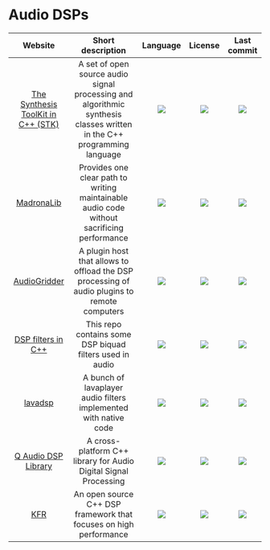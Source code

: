 # Audio DSPs
|Website|Short description|Language|License|Last commit|
|:-:|:-:|:-:|:-:|:-:|
|[The Synthesis ToolKit in C++ (STK)](https://ccrma.stanford.edu/software/stk/)|A set of open source audio signal processing and algorithmic synthesis classes written in the C++ programming language|![](https://img.shields.io/github/languages/top/thestk/stk?color=pink&style=flat-square)|![](https://flat.badgen.net/github/license/thestk/stk?label=)|![](https://flat.badgen.net/github/last-commit/thestk/stk?label=)|
|[MadronaLib](https://github.com/madronalabs/madronalib)|Provides one clear path to writing maintainable audio code without sacrificing performance|![](https://img.shields.io/github/languages/top/madronalabs/madronalib?color=pink&style=flat-square)|![](https://flat.badgen.net/github/license/madronalabs/madronalib?label=)|![](https://flat.badgen.net/github/last-commit/madronalabs/madronalib?label=)|
|[AudioGridder](https://github.com/apohl79/audiogridder)|A plugin host that allows to offload the DSP processing of audio plugins to remote computers|![](https://img.shields.io/github/languages/top/apohl79/audiogridder?color=pink&style=flat-square)|![](https://flat.badgen.net/github/license/apohl79/audiogridder?label=)|![](https://flat.badgen.net/github/last-commit/apohl79/audiogridder?label=)|
|[DSP filters in C++](https://github.com/dimtass/DSP-Cpp-filters)|This repo contains some DSP biquad filters used in audio|![](https://img.shields.io/github/languages/top/dimtass/DSP-Cpp-filters?color=pink&style=flat-square)|![](https://flat.badgen.net/github/license/dimtass/DSP-Cpp-filters?label=)|![](https://flat.badgen.net/github/last-commit/dimtass/DSP-Cpp-filters?label=)|
|[lavadsp](https://github.com/natanbc/lavadsp)|A bunch of lavaplayer audio filters implemented with native code|![](https://img.shields.io/github/languages/top/natanbc/lavadsp?color=pink&style=flat-square)|![](https://flat.badgen.net/github/license/natanbc/lavadsp?label=)|![](https://flat.badgen.net/github/last-commit/natanbc/lavadsp?label=)|
|[Q Audio DSP Library](https://cycfi.github.io/q/)|A cross-platform C++ library for Audio Digital Signal Processing|![](https://img.shields.io/github/languages/top/cycfi/q?color=pink&style=flat-square)|![](https://flat.badgen.net/github/license/cycfi/q?label=)|![](https://flat.badgen.net/github/last-commit/cycfi/q?label=)|
|[KFR](https://www.kfr.dev/)|An open source C++ DSP framework that focuses on high performance|![](https://img.shields.io/github/languages/top/kfrlib/kfr?color=pink&style=flat-square)|![](https://flat.badgen.net/github/license/kfrlib/kfr?label=)|![](https://flat.badgen.net/github/last-commit/kfrlib/kfr?label=)|
